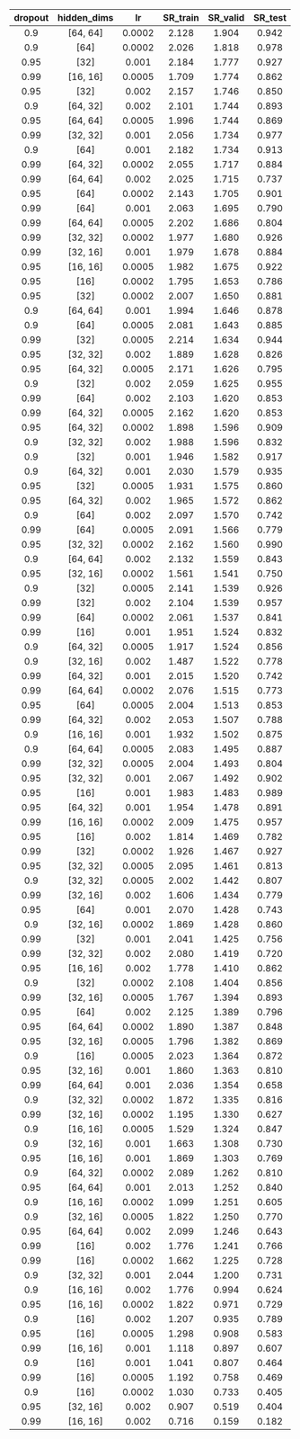 | dropout | hidden_dims | lr | SR_train | SR_valid | SR_test |
|:-------:|:-----------:|:--:|:--------:|:--------:|:-------:|
| 0.9 | [64, 64] | 0.0002 | 2.128 | 1.904 | 0.942 |
| 0.9 | [64] | 0.0002 | 2.026 | 1.818 | 0.978 |
| 0.95 | [32] | 0.001 | 2.184 | 1.777 | 0.927 |
| 0.99 | [16, 16] | 0.0005 | 1.709 | 1.774 | 0.862 |
| 0.95 | [32] | 0.002 | 2.157 | 1.746 | 0.850 |
| 0.9 | [64, 32] | 0.002 | 2.101 | 1.744 | 0.893 |
| 0.95 | [64, 64] | 0.0005 | 1.996 | 1.744 | 0.869 |
| 0.99 | [32, 32] | 0.001 | 2.056 | 1.734 | 0.977 |
| 0.9 | [64] | 0.001 | 2.182 | 1.734 | 0.913 |
| 0.99 | [64, 32] | 0.0002 | 2.055 | 1.717 | 0.884 |
| 0.99 | [64, 64] | 0.002 | 2.025 | 1.715 | 0.737 |
| 0.95 | [64] | 0.0002 | 2.143 | 1.705 | 0.901 |
| 0.99 | [64] | 0.001 | 2.063 | 1.695 | 0.790 |
| 0.99 | [64, 64] | 0.0005 | 2.202 | 1.686 | 0.804 |
| 0.99 | [32, 32] | 0.0002 | 1.977 | 1.680 | 0.926 |
| 0.99 | [32, 16] | 0.001 | 1.979 | 1.678 | 0.884 |
| 0.95 | [16, 16] | 0.0005 | 1.982 | 1.675 | 0.922 |
| 0.95 | [16] | 0.0002 | 1.795 | 1.653 | 0.786 |
| 0.95 | [32] | 0.0002 | 2.007 | 1.650 | 0.881 |
| 0.9 | [64, 64] | 0.001 | 1.994 | 1.646 | 0.878 |
| 0.9 | [64] | 0.0005 | 2.081 | 1.643 | 0.885 |
| 0.99 | [32] | 0.0005 | 2.214 | 1.634 | 0.944 |
| 0.95 | [32, 32] | 0.002 | 1.889 | 1.628 | 0.826 |
| 0.95 | [64, 32] | 0.0005 | 2.171 | 1.626 | 0.795 |
| 0.9 | [32] | 0.002 | 2.059 | 1.625 | 0.955 |
| 0.99 | [64] | 0.002 | 2.103 | 1.620 | 0.853 |
| 0.99 | [64, 32] | 0.0005 | 2.162 | 1.620 | 0.853 |
| 0.95 | [64, 32] | 0.0002 | 1.898 | 1.596 | 0.909 |
| 0.9 | [32, 32] | 0.002 | 1.988 | 1.596 | 0.832 |
| 0.9 | [32] | 0.001 | 1.946 | 1.582 | 0.917 |
| 0.9 | [64, 32] | 0.001 | 2.030 | 1.579 | 0.935 |
| 0.95 | [32] | 0.0005 | 1.931 | 1.575 | 0.860 |
| 0.95 | [64, 32] | 0.002 | 1.965 | 1.572 | 0.862 |
| 0.9 | [64] | 0.002 | 2.097 | 1.570 | 0.742 |
| 0.99 | [64] | 0.0005 | 2.091 | 1.566 | 0.779 |
| 0.95 | [32, 32] | 0.0002 | 2.162 | 1.560 | 0.990 |
| 0.9 | [64, 64] | 0.002 | 2.132 | 1.559 | 0.843 |
| 0.95 | [32, 16] | 0.0002 | 1.561 | 1.541 | 0.750 |
| 0.9 | [32] | 0.0005 | 2.141 | 1.539 | 0.926 |
| 0.99 | [32] | 0.002 | 2.104 | 1.539 | 0.957 |
| 0.99 | [64] | 0.0002 | 2.061 | 1.537 | 0.841 |
| 0.99 | [16] | 0.001 | 1.951 | 1.524 | 0.832 |
| 0.9 | [64, 32] | 0.0005 | 1.917 | 1.524 | 0.856 |
| 0.9 | [32, 16] | 0.002 | 1.487 | 1.522 | 0.778 |
| 0.99 | [64, 32] | 0.001 | 2.015 | 1.520 | 0.742 |
| 0.99 | [64, 64] | 0.0002 | 2.076 | 1.515 | 0.773 |
| 0.95 | [64] | 0.0005 | 2.004 | 1.513 | 0.853 |
| 0.99 | [64, 32] | 0.002 | 2.053 | 1.507 | 0.788 |
| 0.9 | [16, 16] | 0.001 | 1.932 | 1.502 | 0.875 |
| 0.9 | [64, 64] | 0.0005 | 2.083 | 1.495 | 0.887 |
| 0.99 | [32, 32] | 0.0005 | 2.004 | 1.493 | 0.804 |
| 0.95 | [32, 32] | 0.001 | 2.067 | 1.492 | 0.902 |
| 0.95 | [16] | 0.001 | 1.983 | 1.483 | 0.989 |
| 0.95 | [64, 32] | 0.001 | 1.954 | 1.478 | 0.891 |
| 0.99 | [16, 16] | 0.0002 | 2.009 | 1.475 | 0.957 |
| 0.95 | [16] | 0.002 | 1.814 | 1.469 | 0.782 |
| 0.99 | [32] | 0.0002 | 1.926 | 1.467 | 0.927 |
| 0.95 | [32, 32] | 0.0005 | 2.095 | 1.461 | 0.813 |
| 0.9 | [32, 32] | 0.0005 | 2.002 | 1.442 | 0.807 |
| 0.99 | [32, 16] | 0.002 | 1.606 | 1.434 | 0.779 |
| 0.95 | [64] | 0.001 | 2.070 | 1.428 | 0.743 |
| 0.9 | [32, 16] | 0.0002 | 1.869 | 1.428 | 0.860 |
| 0.99 | [32] | 0.001 | 2.041 | 1.425 | 0.756 |
| 0.99 | [32, 32] | 0.002 | 2.080 | 1.419 | 0.720 |
| 0.95 | [16, 16] | 0.002 | 1.778 | 1.410 | 0.862 |
| 0.9 | [32] | 0.0002 | 2.108 | 1.404 | 0.856 |
| 0.99 | [32, 16] | 0.0005 | 1.767 | 1.394 | 0.893 |
| 0.95 | [64] | 0.002 | 2.125 | 1.389 | 0.796 |
| 0.95 | [64, 64] | 0.0002 | 1.890 | 1.387 | 0.848 |
| 0.95 | [32, 16] | 0.0005 | 1.796 | 1.382 | 0.869 |
| 0.9 | [16] | 0.0005 | 2.023 | 1.364 | 0.872 |
| 0.95 | [32, 16] | 0.001 | 1.860 | 1.363 | 0.810 |
| 0.99 | [64, 64] | 0.001 | 2.036 | 1.354 | 0.658 |
| 0.9 | [32, 32] | 0.0002 | 1.872 | 1.335 | 0.816 |
| 0.99 | [32, 16] | 0.0002 | 1.195 | 1.330 | 0.627 |
| 0.9 | [16, 16] | 0.0005 | 1.529 | 1.324 | 0.847 |
| 0.9 | [32, 16] | 0.001 | 1.663 | 1.308 | 0.730 |
| 0.95 | [16, 16] | 0.001 | 1.869 | 1.303 | 0.769 |
| 0.9 | [64, 32] | 0.0002 | 2.089 | 1.262 | 0.810 |
| 0.95 | [64, 64] | 0.001 | 2.013 | 1.252 | 0.840 |
| 0.9 | [16, 16] | 0.0002 | 1.099 | 1.251 | 0.605 |
| 0.9 | [32, 16] | 0.0005 | 1.822 | 1.250 | 0.770 |
| 0.95 | [64, 64] | 0.002 | 2.099 | 1.246 | 0.643 |
| 0.99 | [16] | 0.002 | 1.776 | 1.241 | 0.766 |
| 0.99 | [16] | 0.0002 | 1.662 | 1.225 | 0.728 |
| 0.9 | [32, 32] | 0.001 | 2.044 | 1.200 | 0.731 |
| 0.9 | [16, 16] | 0.002 | 1.776 | 0.994 | 0.624 |
| 0.95 | [16, 16] | 0.0002 | 1.822 | 0.971 | 0.729 |
| 0.9 | [16] | 0.002 | 1.207 | 0.935 | 0.789 |
| 0.95 | [16] | 0.0005 | 1.298 | 0.908 | 0.583 |
| 0.99 | [16, 16] | 0.001 | 1.118 | 0.897 | 0.607 |
| 0.9 | [16] | 0.001 | 1.041 | 0.807 | 0.464 |
| 0.99 | [16] | 0.0005 | 1.192 | 0.758 | 0.469 |
| 0.9 | [16] | 0.0002 | 1.030 | 0.733 | 0.405 |
| 0.95 | [32, 16] | 0.002 | 0.907 | 0.519 | 0.404 |
| 0.99 | [16, 16] | 0.002 | 0.716 | 0.159 | 0.182 |
